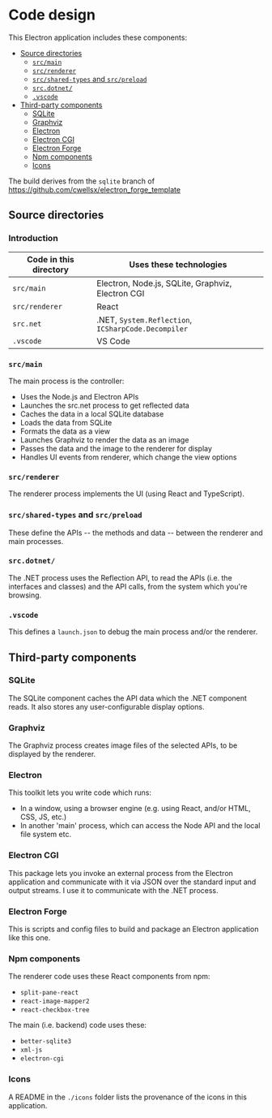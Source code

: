 # Code design

This Electron application includes these components:

- [Source directories](#source-directories)
  - [`src/main`](#srcmain)
  - [`src/renderer`](#srcrenderer)
  - [`src/shared-types` and `src/preload`](#srcshared-types-and-srcpreload)
  - [`src.dotnet/`](#srcdotnet)
  - [`.vscode`](#vscode)
- [Third-party components](#third-party-components)
  - [SQLite](#sqlite)
  - [Graphviz](#graphviz)
  - [Electron](#electron)
  - [Electron CGI](#electron-cgi)
  - [Electron Forge](#electron-forge)
  - [Npm components](#npm-components)
  - [Icons](#icons)

The build derives from the `sqlite` branch of https://github.com/cwellsx/electron_forge_template

## Source directories

### Introduction

| Code in this directory | Uses these technologies                             |
| ---------------------- | --------------------------------------------------- |
| `src/main`             | Electron, Node.js, SQLite, Graphviz, Electron CGI   |
| `src/renderer`         | React                                               |
| `src.net`              | .NET, `System.Reflection`, `ICSharpCode.Decompiler` |
| `.vscode`              | VS Code                                             |

### `src/main`

The main process is the controller:

- Uses the Node.js and Electron APIs
- Launches the src.net process to get reflected data
- Caches the data in a local SQLite database
- Loads the data from SQLite
- Formats the data as a view
- Launches Graphviz to render the data as an image
- Passes the data and the image to the renderer for display
- Handles UI events from renderer, which change the view options

### `src/renderer`

The renderer process implements the UI (using React and TypeScript).

### `src/shared-types` and `src/preload`

These define the APIs -- the methods and data -- between the renderer and main processes.

### `src.dotnet/`

The .NET process uses the Reflection API, to read the APIs (i.e. the interfaces and classes) and the API calls,
from the system which you're browsing.

### `.vscode`

This defines a `launch.json` to debug the main process and/or the renderer.

## Third-party components

### SQLite

The SQLite component caches the API data which the .NET component reads.
It also stores any user-configurable display options.

### Graphviz

The Graphviz process creates image files of the selected APIs, to be displayed by the renderer.

### Electron

This toolkit lets you write code which runs:

- In a window, using a browser engine (e.g. using React, and/or HTML, CSS, JS, etc.)
- In another 'main' process, which can access the Node API and the local file system etc.

### Electron CGI

This package lets you invoke an external process from the Electron application
and communicate with it via JSON over the standard input and output streams.
I use it to communicate with the .NET process.

### Electron Forge

This is scripts and config files to build and package an Electron application like this one.

### Npm components

The renderer code uses these React components from npm:

- `split-pane-react`
- `react-image-mapper2`
- `react-checkbox-tree`

The main (i.e. backend) code uses these:

- `better-sqlite3`
- `xml-js`
- `electron-cgi`

### Icons

A README in the `./icons` folder lists the provenance of the icons in this application.
